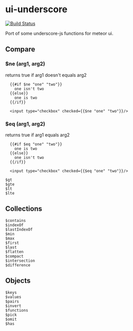 # ui-underscore
[![Build Status](https://travis-ci.org/Zaku-eu/meteor-ui-underscore.png?branch=master)](https://travis-ci.org/Zaku-eu/meteor-ui-underscore)

Port of some underscore-js functions for meteor ui.

## Compare

### $ne (arg1, arg2)
returns true if arg1 doesn't equals arg2
```
  {{#if $ne "one" "two"}}
    one isn't two
  {{else}}
    one is two
  {{/if}}
```
```
  <input type="checkbox" checked={{$ne "one" "two"}}/>
```

### $eq (arg1, arg2)
returns true if arg1 equals arg2
```
  {{#if $eq "one" "two"}}
    one is two
  {{else}}
    one isn't two
  {{/if}}
```
```
  <input type="checkbox" checked={{$eq "one" "two"}}/>
```

```
$gt
$gte
$lt
$lte
```

## Collections

```
$contains
$indexOf
$lastIndexOf
$min
$max
$first
$last
$flatten
$compact
$intersection
$difference
```

## Objects

```
$keys
$values
$pairs
$invert
$functions
$pick
$omit
$has
```
